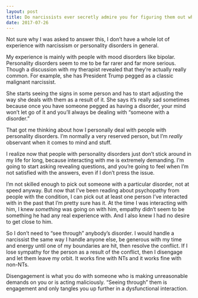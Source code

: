 ```yaml
---
layout: post
title: Do narcissists ever secretly admire you for figuring them out when others before you havent?
date: 2017-07-26
---
```


<p>Not sure why I was asked to answer this, I don’t have a whole lot of experience with narcissism or personality disorders in general.</p><p>My experience is mainly with people with mood disorders like bipolar. Personality disorders seem to me to be far rarer and far more serious. Though a discussion with my therapist revealed that they’re actually really common. For example, she has President Trump pegged as a classic malignant narcissist.</p><p>She starts seeing the signs in some person and has to start adjusting the way she deals with them as a result of it. She says it’s really sad sometimes because once you have someone pegged as having a disorder, your mind won’t let go of it and you’ll always be dealing with “someone with a disorder.”</p><p>That got me thinking about how I personally deal with people with personality disorders. I’m normally a very reserved person, but I’m <i>really</i> observant when it comes to mind and stuff.</p><p>I realize now that people with personality disorders just don’t stick around in my life for long, because interacting with me is extremely demanding. I’m going to start asking revealing questions, and you’re going to feel when I’m not satisfied with the answers, even if I don’t press the issue.</p><p>I’m not skilled enough to pick out someone with a particular disorder, not at speed anyway. But now that I’ve been reading about psychopathy from people with the condition, I can pick out at least one person I’ve interacted with in the past that I’m pretty sure has it. At the time I was interacting with him, I knew <i>something</i> was going on with him, empathy didn’t seem to be something he had any real experience with. And I also knew I had no desire to get close to him.</p><p>So I don’t need to “see through” anybody’s disorder. I would handle a narcissist the same way I handle anyone else, be generous with my time and energy until one of my boundaries are hit, then resolve the conflict. If I lose sympathy for the person as a result of the conflict, then I disengage and let them leave my orbit. It works fine with NTs and it works fine with non-NTs.</p><p>Disengagement is what you do with someone who is making unreasonable demands on you or is acting maliciously. “Seeing through” them is engagement and only tangles you up further in a dysfunctional interaction.</p>
